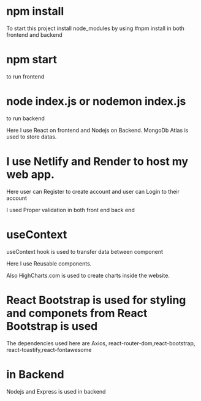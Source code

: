 
 # npm install
To start this project install node_modules by using #npm install in both frontend and backend

# npm start
to run frontend

# node index.js or nodemon index.js 
to run backend

Here I use React on frontend and Nodejs on Backend.
MongoDb Atlas is used to store datas.

# I use Netlify and Render to host my web app.

 Here user can Register to create account  and user can Login to their account

 I used Proper validation in both front end back end

 # useContext

 useContext hook is used to transfer data between component 

Here I use Reusable components. 

Also HighCharts.com is used to create charts inside the website.

# React Bootstrap is used for styling and componets from React Bootstrap is used 

The dependencies used here are Axios, react-router-dom,react-bootstrap,
react-toastify,react-fontawesome

# in Backend
Nodejs and Express is used in backend

